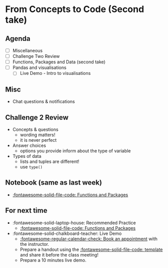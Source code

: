 # From Concepts to Code (Second take)

## Agenda
- [ ] Miscellaneous
- [ ] Challenge Two Review
- [ ] Functions, Packages and Data (second take)
- [ ] Pandas and visualisations
    - [ ] Live Demo - Intro to visualisations

## Misc
- Chat questions & notifications

## Challenge 2 Review
- Concepts & questions
    - wording matters!
    - it is never perfect
- Answer choices
    - options you provide inform about the type of variable
- Types of data
    - lists and tuples are different!
    - use `type()`

## Notebook (same as last week)
- [:fontawesome-solid-file-code: Functions and Packages](https://colab.research.google.com/github/mickaeltemporao/itds/blob/main/materials/03-functions-and-packages.ipynb)

## For next time
- :fontawesome-solid-laptop-house: Recommended Practice
    - [:fontawesome-solid-file-code: Functions and Packages](https://colab.research.google.com/github/mickaeltemporao/itds/blob/main/materials/03-functions-and-packages.ipynb)
- :fontawesome-solid-chalkboard-teacher: Live Demo
    - [:fontawesome-regular-calendar-check: Book an appointment](https://calendly.com/mickaeltemporao/one-on-one) with the instructor.
    - Prepare a handout using the [:fontawesome-solid-file-code: template](https://colab.research.google.com/github/mickaeltemporao/ids-materials/blob/main/handout-template.ipynb) and share it before the class meeting!
    - Prepare a 10 minutes live demo.

